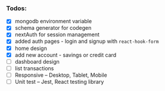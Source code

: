 ### Todos:

- [x] mongodb environment variable
- [x] schema generator for codegen
- [x] nextAuth for session management
- [x] added auth pages - login and signup with `react-hook-form`
- [x] home design
- [x] add new account - savings or credit card
- [ ] dashboard design
- [ ] list transactions
- [ ] Responsive – Desktop, Tablet, Mobile
- [ ] Unit test – Jest, React testing library
